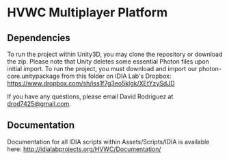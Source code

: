HVWC Multiplayer Platform
=========================

Dependencies
------------

To run the project within Unity3D, you may clone the repository or download the zip. Please note that Unity deletes some essential Photon files upon initial import. To run the project, you must download and import our photon-core.unitypackage from this folder on IDIA Lab's Dropbox: https://www.dropbox.com/sh/iss1f7g3eo5klgk/XEtYzySdJD

If you have any questions, please email David Rodriguez at drod7425@gmail.com.

Documentation
-------------

Documentation for all IDIA scripts within Assets/Scripts/IDIA is available here: http://idialabprojects.org/HVWC/Documentation/
